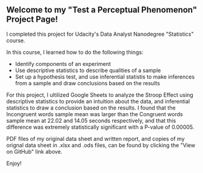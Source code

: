 ## Welcome to my "Test a Perceptual Phenomenon" Project Page!

I completed this project for Udacity's Data Analyst Nanodegree "Statistics" course.

In this course, I learned how to do the following things:

- Identify components of an experiment
- Use descriptive statistics to describe qualities of a sample
- Set up a hypothesis test, and use inferential statistis to make inferences from a sample and draw conclusions based on the results

For this project, I ultilized Google Sheets to analyze the Stroop Effect using descriptive statistics to provide an intuition about the data, and inferential statistics to draw a conclusion based on the results. I found that the Incongruent words sample mean was larger than the Congruent words sample mean at 22.02 and 14.05 seconds respectively, and that this difference was extremely statistically significant with a P-value of 0.00005.

PDF files of my original data sheet and written report, and copies of my orignal data sheet in .xlsx and .ods files, can be found by clicking the "View on GitHub" link above.

Enjoy!
